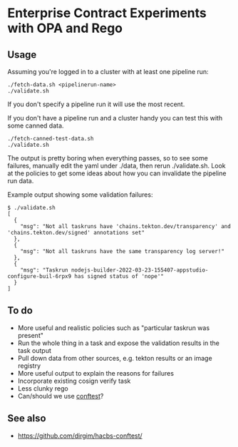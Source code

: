 Enterprise Contract Experiments with OPA and Rego
=================================================

Usage
-----

Assuming you're logged in to a cluster with at least one pipeline run:

    ./fetch-data.sh <pipelinerun-name>
    ./validate.sh

If you don't specify a pipeline run it will use the most recent.

If you don't have a pipeline run and a cluster handy you can test this with
some canned data.

    ./fetch-canned-test-data.sh
    ./validate.sh

The output is pretty boring when everything passes, so to see some failures,
manually edit the yaml under ./data, then rerun ./validate.sh. Look at the
policies to get some ideas about how you can invalidate the pipeline run data.

Example output showing some validation failures:

    $ ./validate.sh
    [
      {
        "msg": "Not all taskruns have 'chains.tekton.dev/transparency' and 'chains.tekton.dev/signed' annotations set"
      },
      {
        "msg": "Not all taskruns have the same transparency log server!"
      },
      {
        "msg": "Taskrun nodejs-builder-2022-03-23-155407-appstudio-configure-buil-6rpx9 has signed status of 'nope'"
      }
    ]

To do
-----

* More useful and realistic policies such as "particular taskrun was present"
* Run the whole thing in a task and expose the validation results in the task output
* Pull down data from other sources, e.g. tekton results or an image registry
* More useful output to explain the reasons for failures
* Incorporate existing cosign verify task
* Less clunky rego
* Can/should we use [conftest](https://www.conftest.dev/)?

See also
--------

* https://github.com/dirgim/hacbs-conftest/
